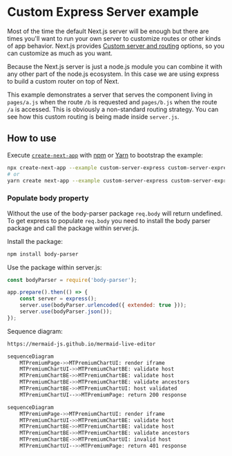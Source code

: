 # Custom Express Server example

Most of the time the default Next.js server will be enough but there are times you'll want to run your own server to customize routes or other kinds of app behavior. Next.js provides [Custom server and routing](https://github.com/vercel/next.js#custom-server-and-routing) options, so you can customize as much as you want.

Because the Next.js server is just a node.js module you can combine it with any other part of the node.js ecosystem. In this case we are using express to build a custom router on top of Next.

This example demonstrates a server that serves the component living in `pages/a.js` when the route `/b` is requested and `pages/b.js` when the route `/a` is accessed. This is obviously a non-standard routing strategy. You can see how this custom routing is being made inside `server.js`.

## How to use

Execute [`create-next-app`](https://github.com/vercel/next.js/tree/canary/packages/create-next-app) with [npm](https://docs.npmjs.com/cli/init) or [Yarn](https://yarnpkg.com/lang/en/docs/cli/create/) to bootstrap the example:

```bash
npx create-next-app --example custom-server-express custom-server-express-app
# or
yarn create next-app --example custom-server-express custom-server-express-app
```

### Populate body property

Without the use of the body-parser package `req.body` will return undefined. To get express to populate `req.body` you need to install the body parser package and call the package within server.js.

Install the package:

```bash
npm install body-parser
```

Use the package within server.js:

```js
const bodyParser = require('body-parser');

app.prepare().then(() => {
    const server = express();
    server.use(bodyParser.urlencoded({ extended: true }));
    server.use(bodyParser.json());
});
```

Sequence diagram:

```bash
https://mermaid-js.github.io/mermaid-live-editor

sequenceDiagram
    MTPremiumPage->>MTPremiumChartUI: render iframe
    MTPremiumChartUI->>MTPremiumChartBE: validate host
    MTPremiumChartBE->>MTPremiumChartBE: validate host
    MTPremiumChartBE->>MTPremiumChartBE: validate ancestors
    MTPremiumChartBE->>MTPremiumChartUI: host validated
    MTPremiumChartUI-->>MTPremiumPage: return 200 response

sequenceDiagram
    MTPremiumPage->>MTPremiumChartUI: render iframe
    MTPremiumChartUI->>MTPremiumChartBE: validate host
    MTPremiumChartBE->>MTPremiumChartBE: validate host
    MTPremiumChartBE->>MTPremiumChartBE: validate ancestors
    MTPremiumChartBE->>MTPremiumChartUI: invalid host
    MTPremiumChartUI-->>MTPremiumPage: return 401 response

```
